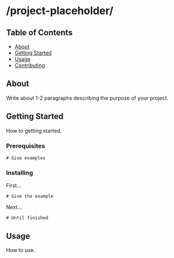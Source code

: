 # /project-placeholder/

## Table of Contents

- [About](#about)
- [Getting Started](#getting_started)
- [Usage](#usage)
- [Contributing](/CONTRIBUTING.md)

## About <a name = "about"></a>

Write about 1-2 paragraphs describing the purpose of your project.

## Getting Started <a name = "getting_started"></a>

How to getting started.

### Prerequisites

```shell
# Give examples
```

### Installing

First...

```shell
# Give the example
```

Next...

```shell
# Until finished
```

## Usage <a name = "usage"></a>

How to use.
